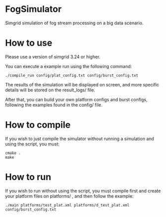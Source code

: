 # FogSimulator
Simgrid simulation of fog stream processing on a big data scenario.

# How to use
Please use a version of simgrid 3.24 or higher.

You can execute a example run using the following command:

```
./compile_run config/plat_config.txt config/burst_config.txt
```
The results of the simulation will be displayed on screen, and more specific details will be stored on the result_logs/ file.

After that, you can build your own platform configs and burst configs, following the examples found in the config/ file.


# How to compile

If you wish to just compile the simulator without running a simulation and using the script, you must:

```
cmake .
make
```

# How to run

If you wish to run without using the script, you must compile first and create your platform files on platforms/ , and then follow the example:

```
./main platforms/test_plat.xml platforms/d_test_plat.xml config/burst_config.txt 
```